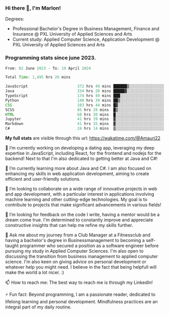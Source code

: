 
### Hi there 👋, I'm Marlon!

Degrees: 
- Professional Bachelor's Degree in Business Management, Finance and Insurance @ PXL University of Applied Sciences and Arts
- Current study: Applied Computer Science, Application Development @ PXL University of Applied Sciences and Arts

### Programming stats since june 2023.
<!--START_SECTION:waka-->

```java
From: 02 June 2023 - To: 19 April 2024

Total Time: 1,495 hrs 26 mins

JavaScript                      372 hrs 49 mins ██████▒░░░░░░░░░░░░░░░░░░   24.87 %
Java                            334 hrs 20 mins █████▓░░░░░░░░░░░░░░░░░░░   22.30 %
TypeScript                      174 hrs 49 mins ███░░░░░░░░░░░░░░░░░░░░░░   11.66 %
Python                          148 hrs 39 mins ██▒░░░░░░░░░░░░░░░░░░░░░░   09.91 %
CSS                             103 hrs 44 mins █▓░░░░░░░░░░░░░░░░░░░░░░░   06.92 %
SCSS                            85 hrs 28 mins  █▒░░░░░░░░░░░░░░░░░░░░░░░   05.70 %
HTML                            68 hrs 30 mins  █░░░░░░░░░░░░░░░░░░░░░░░░   04.57 %
Jupyter                         41 hrs 39 mins  ▓░░░░░░░░░░░░░░░░░░░░░░░░   02.78 %
Markdown                        41 hrs 35 mins  ▓░░░░░░░░░░░░░░░░░░░░░░░░   02.77 %
C#                              24 hrs 14 mins  ▒░░░░░░░░░░░░░░░░░░░░░░░░   01.62 %
```

<!--END_SECTION:waka-->
**My full stats** are visible through this url: https://wakatime.com/@Amauri22



🔭 I’m currently working on developing a dating app, leveraging my deep expertise in JavaScript, including React, for the frontend and nodejs for the backend! Next to that I'm also dedicated to getting better at Java and C#!

🌱 I’m currently learning more about Java and C#. I am also focused on enhancing my skills in web application development, aiming to create efficient and user-friendly solutions.

👯 I’m looking to collaborate on a wide range of innovative projects in web and app development, with a particular interest in applications involving machine learning and other cutting-edge technologies. My goal is to contribute to projects that make significant advancements in various fields!

🤔 I’m looking for feedback on the code I write, having a mentor would be a dream come true. I'm determined to constantly improve and appreciate constructive insights that can help me refine my skills further.

💬 Ask me about my journey from a Club Manager at a Fitnessclub and having a bachelor's degree in Businessmanagement to becoming a self-taught programmer who secured a position as a software engineer before pursuing my study in Applied Computer Sciences. I'm also open to discussing the transition from business management to applied computer science. I'm also keen on giving advice on personal development or whatever help you might need. I believe in the fact that being helpfull will make the world a lot nicer. :)

📫 How to reach me: The best way to reach me is through my LinkedIn!

⚡ Fun fact: Beyond programming, I am a passionate reader, dedicated to lifelong learning and personal development. Mindfulness practices are an integral part of my daily routine.


